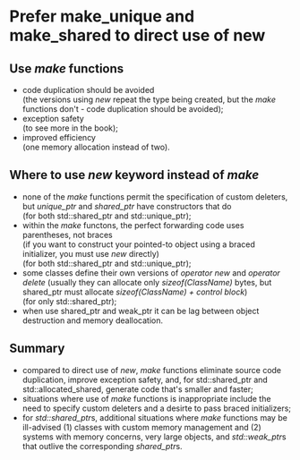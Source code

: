 Prefer make_unique and make_shared to direct use of new
=======================================================

Use *make* functions
--------------------

- code duplication should be avoided  
  (the versions using *new* repeat the type being created, but 
   the *make* functions don't - code duplication should be avoided);
- exception safety  
  (to see more in the book);
- improved efficiency  
  (one memory allocation instead of two).


Where to use *new* keyword instead of *make*
--------------------------------------------

- none of the *make* functions permit the specification of 
  custom deleters, but *unique_ptr* and *shared_ptr* have
  constructors that do  
  (for both std::shared_ptr and std::unique_ptr);
- within the *make* functons, the perfect forwarding code 
  uses parentheses, not braces  
  (if you want to construct your pointed-to object using a braced
   initializer, you must use *new* directly)  
  (for both std::shared_ptr and std::unique_ptr);
- some classes define their own versions of *operator new* and
  *operator delete*
  (usually they can allocate only *sizeof(ClassName)* bytes,
   but shared_ptr must allocate *sizeof(ClassName) + control block*)  
  (for only std::shared_ptr);
- when use shared_ptr and weak_ptr it can be lag between
  object destruction and memory deallocation.


Summary
-------

- compared to direct use of *new*, *make* functions eliminate source
  code duplication, improve exception safety, and, for
  std::shared_ptr and std::allocated_shared, generate code
  that's smaller and faster;
- situations where use of *make* functions is inappropriate include
  the need to specify custom deleters and a desirte to pass braced
  initializers;
- for *std::shared_ptr*s, additional situations where *make* 
  functions may be ill-advised (1) classes with custom memory
  management and (2) systems with memory concerns, very large objects,
  and *std::weak_ptr*s that outlive the corresponding *shared_ptr*s.
